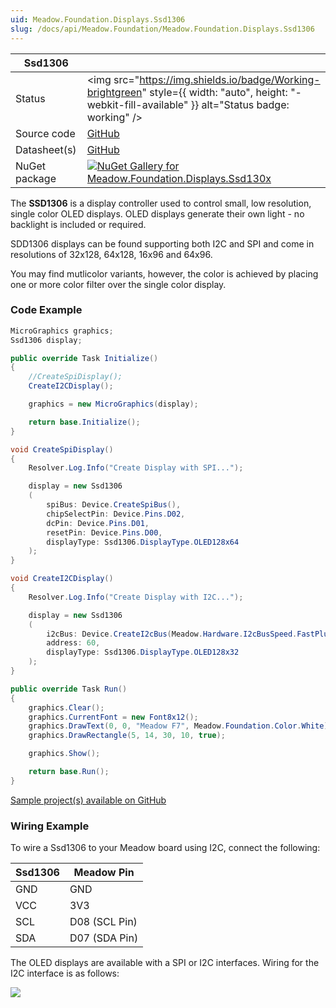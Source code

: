 ```yaml
---
uid: Meadow.Foundation.Displays.Ssd1306
slug: /docs/api/Meadow.Foundation/Meadow.Foundation.Displays.Ssd1306
---
```


| Ssd1306 | |
|--------|--------|
| Status | <img src="https://img.shields.io/badge/Working-brightgreen" style={{ width: "auto", height: "-webkit-fill-available" }} alt="Status badge: working" /> |
| Source code | [GitHub](https://github.com/WildernessLabs/Meadow.Foundation/tree/main/Source/Meadow.Foundation.Peripherals/Displays.Ssd130x) |
| Datasheet(s) | [GitHub](https://github.com/WildernessLabs/Meadow.Foundation/tree/main/Source/Meadow.Foundation.Peripherals/Displays.Ssd130x/Datasheet) |
| NuGet package | <a href="https://www.nuget.org/packages/Meadow.Foundation.Displays.Ssd130x/" target="_blank"><img src="https://img.shields.io/nuget/v/Meadow.Foundation.Displays.Ssd130x.svg?label=Meadow.Foundation.Displays.Ssd130x" alt="NuGet Gallery for Meadow.Foundation.Displays.Ssd130x" /></a> |

The **SSD1306** is a display controller used to control small, low resolution, single color OLED displays. OLED displays generate their own light - no backlight is included or required.

SDD1306 displays can be found supporting both I2C and SPI and come in resolutions of 32x128, 64x128, 16x96 and 64x96.

You may find mutlicolor variants, however, the color is achieved by placing one or more color filter over the single color display.

### Code Example

```csharp
MicroGraphics graphics;
Ssd1306 display;

public override Task Initialize()
{
    //CreateSpiDisplay();
    CreateI2CDisplay();

    graphics = new MicroGraphics(display);

    return base.Initialize();
}

void CreateSpiDisplay()
{
    Resolver.Log.Info("Create Display with SPI...");

    display = new Ssd1306
    (
        spiBus: Device.CreateSpiBus(),
        chipSelectPin: Device.Pins.D02,
        dcPin: Device.Pins.D01,
        resetPin: Device.Pins.D00,
        displayType: Ssd1306.DisplayType.OLED128x64
    );
}

void CreateI2CDisplay()
{
    Resolver.Log.Info("Create Display with I2C...");

    display = new Ssd1306
    (
        i2cBus: Device.CreateI2cBus(Meadow.Hardware.I2cBusSpeed.FastPlus),
        address: 60,
        displayType: Ssd1306.DisplayType.OLED128x32
    );
}

public override Task Run()
{
    graphics.Clear();
    graphics.CurrentFont = new Font8x12();
    graphics.DrawText(0, 0, "Meadow F7", Meadow.Foundation.Color.White);
    graphics.DrawRectangle(5, 14, 30, 10, true);

    graphics.Show();

    return base.Run();
}

```

[Sample project(s) available on GitHub](https://github.com/WildernessLabs/Meadow.Foundation/tree/main/Source/Meadow.Foundation.Peripherals/Displays.Ssd130x/Samples/Ssd1306_Sample)

### Wiring Example

 To wire a Ssd1306 to your Meadow board using I2C, connect the following:

| Ssd1306 | Meadow Pin    |
|---------|---------------|
| GND     | GND           |
| VCC     | 3V3           |
| SCL     | D08 (SCL Pin) |
| SDA     | D07 (SDA Pin) |

The OLED displays are available with a SPI or I2C interfaces. Wiring for the I2C interface is as follows:

<img src="/API_Assets/Meadow.Foundation.Displays.Ssd1306/Ssd1306_Fritzing.png" />




